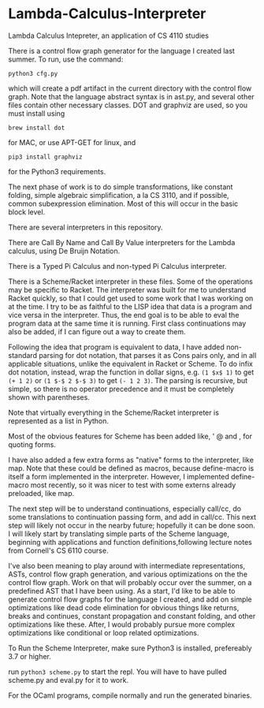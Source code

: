 # Lambda-Calculus-Interpreter
Lambda Calculus Intepreter, an application of CS 4110 studies

There is a control flow graph generator for the language I created last summer. To run, use the command:
```
python3 cfg.py
```
which will create a pdf artifact in the current directory with the control flow graph.
Note that the language abstract syntax is in ast.py, and several other files contain other necessary classes. DOT and graphviz are used, so you must install using
```
brew install dot
```
for MAC, or use APT-GET for linux,
and 
```
pip3 install graphviz
```
for the Python3 requirements.

The next phase of work is to do simple transformations, like constant folding, simple algebraic simplification, a la CS 3110, and if possible, common subexpression elimination. Most of this will occur in the basic block level. 

There are several interpreters in this repository.

There are Call By Name and Call By Value interpreters for the Lambda calculus, using De Bruijn Notation. 

There is a Typed Pi Calculus and non-typed Pi Calculus interpreter. 

There is a Scheme/Racket interpreter in these files. Some of the operations may be specific to Racket. The interpreter was built for me to understand Racket quickly, so that I could get used to some work that I was working on at the time. I try to be as faithful to the LISP idea that data is a program and vice versa in the interpreter. Thus, the end goal is to be able to eval the program data at the same time it is running. First class continuations may also be added, if I can figure out a way to create them. 

Following the idea that program is equivalent to data, I have added non-standard parsing for dot notation, that parses it as Cons pairs only, and in all applicable situations, unlike the equivalent in Racket or Scheme. To do infix dot notation, instead, wrap the function in dollar signs, e.g. ```(1 $x$ 1)``` to get ```(+ 1 2)``` or ```(1 $-$ 2 $-$ 3)``` to get ```(- 1 2 3)```. The parsing is recursive, but simple, so there is no operator precedence and it must be completely shown with parentheses. 

Note that virtually everything in the Scheme/Racket interpreter is represented as a list in Python.

Most of the obvious features for Scheme has been added like, '  @ and , for quoting forms.

I have also added a few extra forms as "native" forms to the interpreter, like map. Note that these could be defined as macros, because define-macro is itself a form implemented in the interpreter. However, I implemented define-macro most recently, so it was nicer to test with some externs already preloaded, like map. 

The next step will be to understand continuations, especially call/cc, do some translations to continuation passing form, and add in call/cc. This next step will likely not occur in the nearby future; hopefully it can be done soon.  I will likely start by translating simple parts of the Scheme language, beginning with applications and function definitions,following lecture notes from Cornell's CS 6110 course. 

I've also been meaning to play around with intermediate representations, ASTs, control flow graph generation, and various optimizations on the the control flow graph. Work on that will probably occur over the summer, on a predefined AST that I have been using. As a start, I'd like to be able to generate control flow graphs for the language I created, and add on simple optimizations like dead code elimination for obvious things like returns, breaks and continues, constant propagation and constant folding, and other optimizations like these. After, I would probably pursue more complex optimizations like conditional or loop related optimizations. 

To Run the Scheme Interpreter, make sure Python3 is installed, prefereably 3.7 or higher.

run ```python3 scheme.py``` to start the repl. You will have to have pulled scheme.py and eval.py for it to work. 

For the OCaml programs, compile normally and run the generated binaries. 
